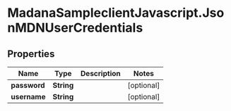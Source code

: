 # MadanaSampleclientJavascript.JsonMDNUserCredentials

## Properties

Name | Type | Description | Notes
------------ | ------------- | ------------- | -------------
**password** | **String** |  | [optional] 
**username** | **String** |  | [optional] 


